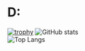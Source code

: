 # D:
[![trophy](https://github-profile-trophy.vercel.app/?username=Seungpyo1007)](https://github.com/ryo-ma/github-profile-trophy)
![GitHub stats](https://github-readme-stats.vercel.app/api?username=Seungpyo1007&theme=holi)\
![Top Langs](https://github-readme-stats.vercel.app/api/top-langs/?username=Seungpyo1007&layout=donut&theme=holi)

